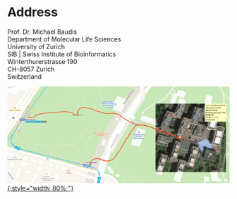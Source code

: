 # Address

Prof. Dr. Michael Baudis    
Department of Molecular Life Sciences    
University of Zurich    
SIB | Swiss Institute of Bioinformatics    
Winterthurerstrasse 190    
CH-8057 Zurich    
Switzerland    

<a href="/img/access-map-Irchel.png" target="_blank">![How to find the Baudisgroup](/img/access-map-Irchel.png){:style="width: 80%;"}</a>

